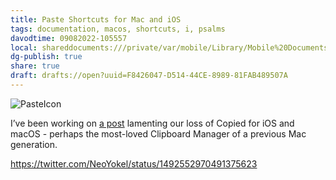 ```yaml
---
title: Paste Shortcuts for Mac and iOS
tags: documentation, macos, shortcuts, i, psalms
davodtime: 09082022-105557
local: shareddocuments:///private/var/mobile/Library/Mobile%20Documents/iCloud~md~obsidian/Documents/OBSHIDDIAN/drafts/F8426047-D514-44CE-8989-81FAB489507A.md
dg-publish: true
share: true
draft: drafts://open?uuid=F8426047-D514-44CE-8989-81FAB489507A
---
```


![PasteIcon](https://user-images.githubusercontent.com/43663476/153737242-0211b5b3-2ade-431b-9ac5-013b13f44efa.png)

I’ve been working on [a post](https://github.com/extratone/bilge/issues/291) lamenting our loss of Copied for iOS and macOS - perhaps the most-loved Clipboard Manager of a previous Mac generation. 

https://twitter.com/NeoYokel/status/1492552970491375623
